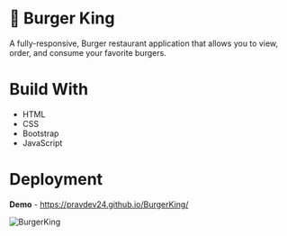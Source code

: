 # 🍔 Burger King
A fully-responsive, Burger restaurant application that allows you to view, order, and consume your favorite burgers.

# Build With
* HTML
* CSS
* Bootstrap
* JavaScript

# Deployment

**Demo** - https://pravdev24.github.io/BurgerKing/

![BurgerKing](https://user-images.githubusercontent.com/105813653/170075355-6221c201-a702-41db-ac57-6caab6dc5e30.jpeg)


